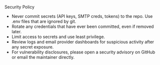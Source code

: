 Security Policy

- Never commit secrets (API keys, SMTP creds, tokens) to the repo. Use .env files that are ignored by git.
- Rotate any credentials that have ever been committed, even if removed later.
- Limit access to secrets and use least privilege.
- Review logs and email provider dashboards for suspicious activity after any secret exposure.
- For vulnerability disclosures, please open a security advisory on GitHub or email the maintainer directly.
